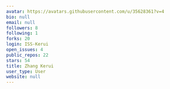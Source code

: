 ```yaml
---
avatar: https://avatars.githubusercontent.com/u/35628361?v=4
bio: null
email: null
followers: 8
following: 1
forks: 20
login: ISS-Kerui
open_issues: 4
public_repos: 22
stars: 54
title: Zhang Kerui
user_type: User
website: null
---
```

